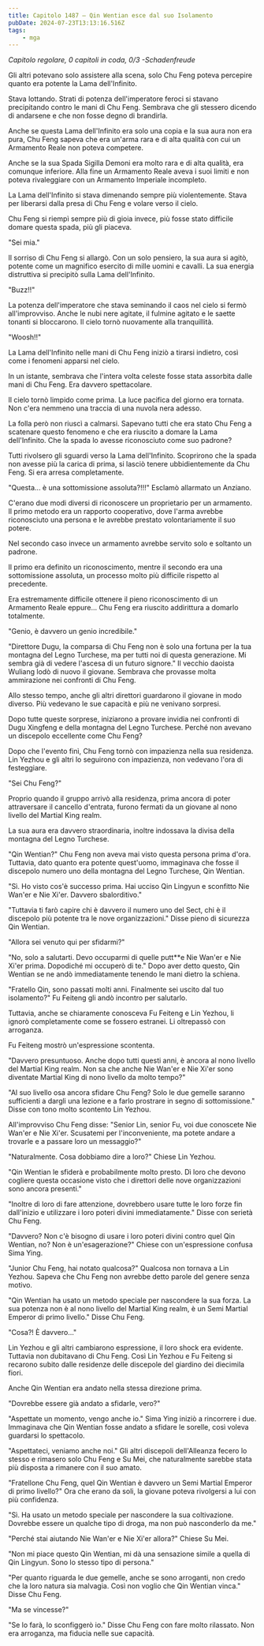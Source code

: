 ```yaml
---
title: Capitolo 1487 – Qin Wentian esce dal suo Isolamento
pubDate: 2024-07-23T13:13:16.516Z
tags:
    - mga
---
```



<em>Capitolo regolare,
0 capitoli in coda, 0/3
-Schadenfreude</em>


Gli altri potevano solo assistere alla scena, solo Chu Feng poteva percepire quanto era potente la Lama dell'Infinito.


Stava lottando. Strati di potenza dell'imperatore feroci si stavano precipitando contro le mani di Chu Feng. Sembrava che gli stessero dicendo di andarsene e che non fosse degno di brandirla.


Anche se questa Lama dell'Infinito era solo una copia e la sua aura non era pura, Chu Feng sapeva che era un'arma rara e di alta qualità con cui un Armamento Reale non poteva competere.


Anche se la sua Spada Sigilla Demoni era molto rara e di alta qualità, era comunque inferiore. Alla fine un Armamento Reale aveva i suoi limiti e non poteva rivaleggiare con un Armamento Imperiale incompleto.


La Lama dell'Infinito si stava dimenando sempre più violentemente. Stava per liberarsi dalla presa di Chu Feng e volare verso il cielo.


Chu Feng si riempì sempre più di gioia invece, più fosse stato difficile domare questa spada, più gli piaceva.


"Sei mia."


Il sorriso di Chu Feng si allargò. Con un solo pensiero, la sua aura si agitò, potente come un magnifico esercito di mille uomini e cavalli. La sua energia distruttiva si precipitò sulla Lama dell'Infinito.


"Buzz!!"


La potenza dell'imperatore che stava seminando il caos nel cielo si fermò all'improvviso. Anche le nubi nere agitate, il fulmine agitato e le saette tonanti si bloccarono. Il cielo tornò nuovamente alla tranquillità.


"Woosh!!"


La Lama dell'Infinito nelle mani di Chu Feng iniziò a tirarsi indietro, così come i fenomeni apparsi nel cielo.


In un istante, sembrava che l'intera volta celeste fosse stata assorbita dalle mani di Chu Feng. Era davvero spettacolare.


Il cielo tornò limpido come prima. La luce pacifica del giorno era tornata. Non c'era nemmeno una traccia di una nuvola nera adesso.


La folla però non riuscì a calmarsi. Sapevano tutti che era stato Chu Feng a scatenare questo fenomeno e che era riuscito a domare la Lama dell'Infinito. Che la spada lo avesse riconosciuto come suo padrone?


Tutti rivolsero gli sguardi verso la Lama dell'Infinito. Scoprirono che la spada non avesse più la carica di prima, si lasciò tenere ubbidientemente da Chu Feng. Si era arresa completamente.


"Questa... è una sottomissione assoluta?!!!" Esclamò allarmato un Anziano.


C'erano due modi diversi di riconoscere un proprietario per un armamento. Il primo metodo era un rapporto cooperativo, dove l'arma avrebbe riconosciuto una persona e le avrebbe prestato volontariamente il suo potere.


Nel secondo caso invece un armamento avrebbe servito solo e soltanto un padrone.


Il primo era definito un riconoscimento, mentre il secondo era una sottomissione assoluta, un processo molto più difficile rispetto al precedente.


Era estremamente difficile ottenere il pieno riconoscimento di un Armamento Reale eppure... Chu Feng era riuscito addirittura a domarlo totalmente.


"Genio, è davvero un genio incredibile."


"Direttore Dugu, la comparsa di Chu Feng non è solo una fortuna per la tua montagna del Legno Turchese, ma per tutti noi di questa generazione. Mi sembra già di vedere l'ascesa di un futuro signore." Il vecchio daoista Wuliang lodò di nuovo il giovane. Sembrava che provasse molta ammirazione nei confronti di Chu Feng.


Allo stesso tempo, anche gli altri direttori guardarono il giovane in modo diverso. Più vedevano le sue capacità e più ne venivano sorpresi.


Dopo tutte queste sorprese, iniziarono a provare invidia nei confronti di Dugu Xingfeng e della montagna del Legno Turchese. Perché non avevano un discepolo eccellente come Chu Feng?


Dopo che l'evento finì, Chu Feng tornò con impazienza nella sua residenza. Lin Yezhou e gli altri lo seguirono con impazienza, non vedevano l'ora di festeggiare.


"Sei Chu Feng?"


Proprio quando il gruppo arrivò alla residenza, prima ancora di poter attraversare il cancello d'entrata, furono fermati da un giovane al nono livello del Martial King realm.


La sua aura era davvero straordinaria, inoltre indossava la divisa della montagna del Legno Turchese.


"Qin Wentian?" Chu Feng non aveva mai visto questa persona prima d'ora. Tuttavia, dato quanto era potente quest'uomo, immaginava che fosse il discepolo numero uno della montagna del Legno Turchese, Qin Wentian.


"Sì. Ho visto cos'è successo prima. Hai ucciso Qin Lingyun e sconfitto Nie Wan'er e Nie Xi'er. Davvero sbalorditivo."


"Tuttavia ti farò capire chi è davvero il numero uno del Sect, chi è il discepolo più potente tra le nove organizzazioni." Disse pieno di sicurezza Qin Wentian.


"Allora sei venuto qui per sfidarmi?"


"No, solo a salutarti. Devo occuparmi di quelle putt**e Nie Wan'er e Nie Xi'er prima. Dopodiché mi occuperò di te." Dopo aver detto questo, Qin Wentian se ne andò immediatamente tenendo le mani dietro la schiena.


"Fratello Qin, sono passati molti anni. Finalmente sei uscito dal tuo isolamento?" Fu Feiteng gli andò incontro per salutarlo.


Tuttavia, anche se chiaramente conosceva Fu Feiteng e Lin Yezhou, li ignorò completamente come se fossero estranei. Li oltrepassò con arroganza.


Fu Feiteng mostrò un'espressione scontenta.


"Davvero presuntuoso. Anche dopo tutti questi anni, è ancora al nono livello del Martial King realm. Non sa che anche Nie Wan'er e Nie Xi'er sono diventate Martial King di nono livello da molto tempo?"


"Al suo livello osa ancora sfidare Chu Feng? Solo le due gemelle saranno sufficienti a dargli una lezione e a farlo prostrare in segno di sottomissione." Disse con tono molto scontento Lin Yezhou.


All'improvviso Chu Feng disse: "Senior Lin, senior Fu, voi due conoscete Nie Wan'er e Nie Xi'er. Scusatemi per l'inconveniente, ma potete andare a trovarle e a passare loro un messaggio?"


"Naturalmente. Cosa dobbiamo dire a loro?" Chiese Lin Yezhou.


"Qin Wentian le sfiderà e probabilmente molto presto. Dì loro che devono cogliere questa occasione visto che i direttori delle nove organizzazioni sono ancora presenti."


"Inoltre dì loro di fare attenzione, dovrebbero usare tutte le loro forze fin dall'inizio e utilizzare i loro poteri divini immediatamente." Disse con serietà Chu Feng.


"Davvero? Non c'è bisogno di usare i loro poteri divini contro quel Qin Wentian, no? Non è un'esagerazione?" Chiese con un'espressione confusa Sima Ying.


"Junior Chu Feng, hai notato qualcosa?" Qualcosa non tornava a Lin Yezhou. Sapeva che Chu Feng non avrebbe detto parole del genere senza motivo.


"Qin Wentian ha usato un metodo speciale per nascondere la sua forza. La sua potenza non è al nono livello del Martial King realm, è un Semi Martial Emperor di primo livello." Disse Chu Feng.


"Cosa?! È davvero..."


Lin Yezhou e gli altri cambiarono espressione, il loro shock era evidente. Tuttavia non dubitavano di Chu Feng. Così Lin Yezhou e Fu Feiteng si recarono subito dalle residenze delle discepole del giardino dei diecimila fiori.


Anche Qin Wentian era andato nella stessa direzione prima.


"Dovrebbe essere già andato a sfidarle, vero?"


"Aspettate un momento, vengo anche io." Sima Ying iniziò a rincorrere i due. Immaginava che Qin Wentian fosse andato a sfidare le sorelle, così voleva guardarsi lo spettacolo.


"Aspettateci, veniamo anche noi." Gli altri discepoli dell'Alleanza fecero lo stesso e rimasero solo Chu Feng e Su Mei, che naturalmente sarebbe stata più disposta a rimanere con il suo amato.


"Fratellone Chu Feng, quel Qin Wentian è davvero un Semi Martial Emperor di primo livello?" Ora che erano da soli, la giovane poteva rivolgersi a lui con più confidenza.


"Sì. Ha usato un metodo speciale per nascondere la sua coltivazione. Dovrebbe essere un qualche tipo di droga, ma non può nasconderlo da me."


"Perché stai aiutando Nie Wan'er e Nie Xi'er allora?" Chiese Su Mei.


"Non mi piace questo Qin Wentian, mi dà una sensazione simile a quella di Qin Lingyun. Sono lo stesso tipo di persona."


"Per quanto riguarda le due gemelle, anche se sono arroganti, non credo che la loro natura sia malvagia. Così non voglio che Qin Wentian vinca." Disse Chu Feng.


"Ma se vincesse?"


"Se lo farà, lo sconfiggerò io." Disse Chu Feng con fare molto rilassato. Non era arroganza, ma fiducia nelle sue capacità.
                                


                                



